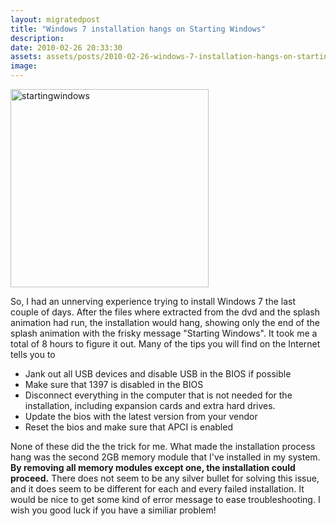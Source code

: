 ```yaml
---
layout: migratedpost
title: "Windows 7 installation hangs on Starting Windows"
description:
date: 2010-02-26 20:33:30
assets: assets/posts/2010-02-26-windows-7-installation-hangs-on-starting-windows
image: 
---
```


<p><img class="size-full wp-image-635 alignleft" title="startingwindows" src="http://litemedia.info/media/Default/Mint/startingwindows.jpg" width="317" height="317" /></p>
<p>So, I had an unnerving experience trying to install Windows 7 the last couple of days. After the files where extracted from the dvd and the splash animation had run, the installation would hang, showing only the end of the splash animation with the frisky message "Starting Windows".  It took me a total of 8 hours to figure it out. Many of the tips you will find on the Internet tells you to</p>
<ul>
<li>Jank out all USB devices and disable USB in the BIOS if possible</li>
<li>Make sure that 1397 is disabled in the BIOS</li>
<li>Disconnect everything in the computer that is not needed for the installation, including expansion cards and extra hard drives.</li>
<li>Update the bios with the latest version from your vendor</li>
<li>Reset the bios and make sure that APCI is enabled</li>
</ul>
<p>None of these did the the trick for me. What made the installation process hang was the second 2GB memory module that I've installed in my system. <strong>By removing all memory modules except one, the installation could proceed.</strong> There does not seem to be any silver bullet for solving this issue, and it does seem to be different for each and every failed installation. It would be nice to get some kind of error message to ease troubleshooting.  I wish you good luck if you have a similiar problem!</p>
